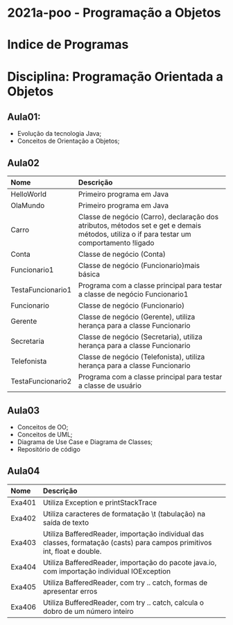 # 2021a-poo - Programação a Objetos

# Indice de Programas
# Disciplina: Programação Orientada a Objetos
## Aula01:
- Evolução da tecnologia Java;
- Conceitos de Orientação a Objetos;

## Aula02
|Nome |Descrição|
|:---|:---|
|HelloWorld | Primeiro programa em Java|
|OlaMundo | Primeiro programa em Java|
|Carro | Classe de negócio (Carro), declaração dos atributos, métodos set e get e demais métodos, utiliza o if para testar um comportamento !ligado|
|Conta | Classe de negócio (Conta)|
|Funcionario1 | Classe de negócio (Funcionario)mais básica|
|TestaFuncionario1 | Programa com a classe principal para testar a classe de negócio Funcionario1|
|Funcionario | Classe de negócio (Funcionario)|
|Gerente | Classe de negócio (Gerente), utiliza herança para a classe Funcionario|
|Secretaria | Classe de negócio (Secretaria), utiliza herança para a classe Funcionario|
|Telefonista | Classe de negócio (Telefonista), utiliza herança para a classe Funcionario|
|TestaFuncionario2 | Programa com a classe principal para testar a classe de usuário|

## Aula03
- Conceitos de OO;
- Conceitos de UML;
- Diagrama de Use Case e Diagrama de Classes;
- Repositório de código

## Aula04
|Nome |Descrição|
|:---|:---|
|Exa401|Utiliza Exception e printStackTrace|
|Exa402|Utiliza caracteres de formatação \t (tabulação) na saída de texto|
|Exa403|Utiliza BafferedReader, importação individual das classes, formatação (casts) para campos primitivos int, float e double.|
|Exa404|Utiliza BafferedReader, importação do pacote java.io, com importação individual IOException|
|Exa405|Utiliza BafferedReader, com try .. catch, formas de apresentar erros|
|Exa406|Utiliza BufferedReader, com try .. catch, calcula o dobro de um número inteiro|

